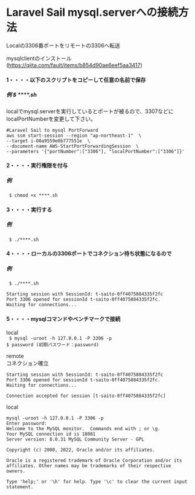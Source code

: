 # Laravel Sail mysql.serverへの接続方法
Localの3306番ポートをリモートの3306へ転送  

mysqlclientのインストール  
(https://qiita.com/fault/items/b854d90ae6eef5aa3417)


#### 1・・・・以下のスクリプトをコピーして任意の名前で保存
##### 例  $ ****.sh

localでmysql.serverを実行しているとポートが被るので、3307などにlocalPortNumberを変更して下さい。  

```
#Laravel Sail to mysql PortForward
aws ssm start-session --region "ap-northeast-1"  \
--target i-00a9559e0b777551e  \
--document-name AWS-StartPortForwardingSession  \
--parameters '{"portNumber":["3306"], "localPortNumber":["3306"]}'
```

#### 2・・・・実行権限を付与
##### 例  
` $ chmod +x ****.sh`  

#### 3・・・・実行する
##### 例  
` $ ./****.sh`  

#### 4・・・・ローカルの3306ポートでコネクション待ち状態になるので
##### 例  
` $ ./****.sh`  
 
```
Starting session with SessionId: t-saito-0ff4075884335f2fc  
Port 3306 opened for sessionId t-saito-0ff4075884335f2fc.  
Waiting for connections...  
```

#### 5・・・・mysqlコマンドやベンチマークで接続
  
local  
` $ mysql -uroot -h 127.0.0.1 -P 3306 -p`   
` $ password (初期パスワード：password)  `


  
remote  
コネクション確立
~~~
Starting session with SessionId: t-saito-0ff4075884335f2fc
Port 3306 opened for sessionId t-saito-0ff4075884335f2fc.
Waiting for connections...

Connection accepted for session [t-saito-0ff4075884335f2fc]  
~~~  

local  
~~~
mysql -uroot -h 127.0.0.1 -P 3306 -p
Enter password: 
Welcome to the MySQL monitor.  Commands end with ; or \g.  
Your MySQL connection id is 18081  
Server version: 8.0.31 MySQL Community Server - GPL  
  
Copyright (c) 2000, 2022, Oracle and/or its affiliates.  
  
Oracle is a registered trademark of Oracle Corporation and/or its  
affiliates. Other names may be trademarks of their respective  
owners.  
  
Type 'help;' or '\h' for help. Type '\c' to clear the current input statement.  
~~~



